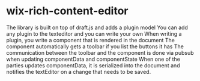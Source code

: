 # wix-rich-content-editor

The library is built on top of draft.js and adds a plugin model
You can add any plugin to the texteditor and you can write your own
When writing a plugin, you write a component that is rendered in the document
The component automatically gets a toolbar if you list the buttons it has
The communication between the toolbar and the component is done via pubsub when updating componentData and componentState
When one of the parties updates componentData, it is serialized into the document and notifies the textEditor on a change that needs to be saved.
